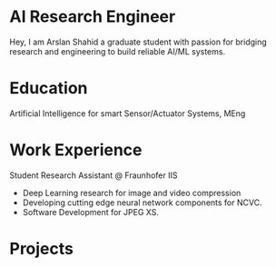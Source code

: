 # AI Research Engineer
Hey, I am Arslan Shahid a graduate student with passion for bridging research and engineering to build reliable AI/ML systems.

# Education
Artificial Intelligence for smart Sensor/Actuator Systems, MEng

# Work Experience
Student Research Assistant @ Fraunhofer IIS
- Deep Learning research for image and video compression
- Developing cutting edge neural network components for NCVC.
- Software Development for JPEG XS.

# Projects

